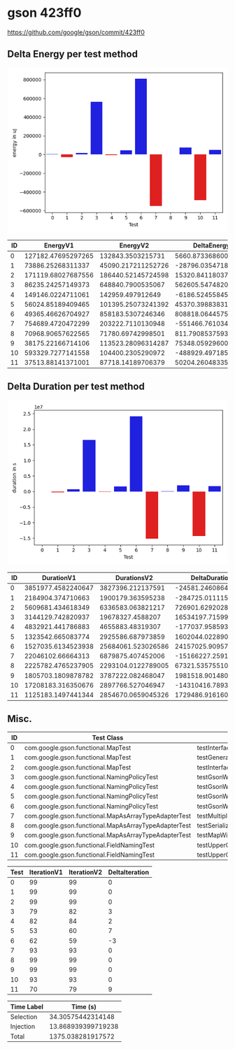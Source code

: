 # gson 423ff0


https://github.com/google/gson/commit/423ff0



## Delta Energy per test method

![](./gson_delta_energy_0_v.png)


| ID | EnergyV1 | EnergyV2 | DeltaEnergy |
| --- | --- | --- | --- |
| 0 | 127182.47695297265 | 132843.3503215731 | 5660.873368600442 |
| 1 | 73886.25268311337 | 45090.217211252726 | -28796.035471860647 |
| 2 | 171119.68027687556 | 186440.52145724598 | 15320.841180370422 |
| 3 | 86235.24257149373 | 648840.7900535067 | 562605.547482013 |
| 4 | 149146.0224711061 | 142959.497912649 | -6186.52455845708 |
| 5 | 56024.85189409465 | 101395.25073241392 | 45370.39883831926 |
| 6 | 49365.46626704927 | 858183.5307246346 | 808818.0644575853 |
| 7 | 754689.4720472299 | 203222.7110130948 | -551466.761034135 |
| 8 | 70968.90657622565 | 71780.69742998501 | 811.7908537593612 |
| 9 | 38175.22166714106 | 113523.28096314287 | 75348.05929600181 |
| 10 | 593329.7277141558 | 104400.2305290972 | -488929.4971850586 |
| 11 | 37513.88141371001 | 87718.14189706379 | 50204.26048335378 |

## Delta Duration per test method

![](./gson_delta_duration_0_v.png)


| ID | DurationV1 | DurationsV2 | DeltaDuration |
| --- | --- | --- | --- |
| 0 | 3851977.4582240647 | 3827396.212137591 | -24581.246086473577 |
| 1 | 2184904.374710663 | 1900179.363595238 | -284725.01111542527 |
| 2 | 5609681.434618349 | 6336583.063821217 | 726901.6292028679 |
| 3 | 3144129.742820937 | 19678327.4588207 | 16534197.715999763 |
| 4 | 4832921.441786883 | 4655883.48319307 | -177037.9585938137 |
| 5 | 1323542.665083774 | 2925586.687973859 | 1602044.022890085 |
| 6 | 1527035.6134523938 | 25684061.523026586 | 24157025.909574192 |
| 7 | 22046102.66664313 | 6879875.407452006 | -15166227.259191126 |
| 8 | 2225782.4765237905 | 2293104.0122789005 | 67321.53575510997 |
| 9 | 1805703.1809878782 | 3787222.082468047 | 1981518.9014801686 |
| 10 | 17208183.316350676 | 2897766.527046947 | -14310416.78930373 |
| 11 | 1125183.1497441344 | 2854670.0659045326 | 1729486.9161603982 |

## Misc.

| ID | Test Class | Test Method |
| --- | --- | --- |
| 0 | com.google.gson.functional.MapTest | testInterfaceTypeMapWithSerializer |
| 1 | com.google.gson.functional.MapTest | testGeneralMapField |
| 2 | com.google.gson.functional.MapTest | testInterfaceTypeMap |
| 3 | com.google.gson.functional.NamingPolicyTest | testGsonWithNonDefaultFieldNamingPolicySerialization |
| 4 | com.google.gson.functional.NamingPolicyTest | testGsonWithNonDefaultFieldNamingPolicyDeserialiation |
| 5 | com.google.gson.functional.NamingPolicyTest | testGsonWithUpperCamelCaseSpacesPolicyDeserialiation |
| 6 | com.google.gson.functional.NamingPolicyTest | testGsonWithUpperCamelCaseSpacesPolicySerialiation |
| 7 | com.google.gson.functional.MapAsArrayTypeAdapterTest | testMultipleEnableComplexKeyRegistrationHasNoEffect |
| 8 | com.google.gson.functional.MapAsArrayTypeAdapterTest | testSerializeComplexMapWithTypeAdapter |
| 9 | com.google.gson.functional.MapAsArrayTypeAdapterTest | testMapWithTypeVariableSerialization |
| 10 | com.google.gson.functional.FieldNamingTest | testUpperCamelCase |
| 11 | com.google.gson.functional.FieldNamingTest | testUpperCamelCaseWithSpaces |




| Test | IterationV1 | IterationV2 | DeltaIteration |
| --- | --- | --- | --- |
| 0 | 99 | 99 | 0 |
| 1 | 99 | 99 | 0 |
| 2 | 99 | 99 | 0 |
| 3 | 79 | 82 | 3 |
| 4 | 82 | 84 | 2 |
| 5 | 53 | 60 | 7 |
| 6 | 62 | 59 | -3 |
| 7 | 93 | 93 | 0 |
| 8 | 99 | 99 | 0 |
| 9 | 99 | 99 | 0 |
| 10 | 93 | 93 | 0 |
| 11 | 70 | 79 | 9 |



| Time Label | Time (s) |
| --- | --- |
| Selection | 34.30575442314148 |
| Injection | 13.868939399719238 |
| Total | 1375.038281917572 |


